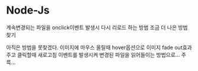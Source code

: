 # Node-Js
계속변경되는 파일을 onclick이벤트 발생시 다시 리로드 하는 방법
조금 더 나은 방법 찾기

아직은 방법을 못찾겠다. 이미지에 마우스 올릴때 hover옵션으로 이미지 fade out효과 주고
클릭할때 새로고침 이벤트를 발생시켜 변경된 파일을 읽어들이는 방법으로... 주륵...
